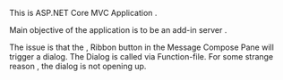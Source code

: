 This is ASP.NET Core MVC Application .

Main objective of the application  is to be an add-in server .

The issue is that the , Ribbon button in the Message Compose Pane will trigger a dialog.
The Dialog is called via Function-file.
For some strange reason , the dialog is not opening up.
